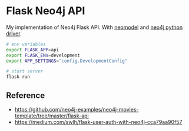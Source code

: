 # Flask Neo4j API

My implementation of Neo4j Flask API. With [neomodel](https://github.com/neo4j-contrib/neomodel) and [neo4j python driver](https://github.com/neo4j/neo4j-python-driver).

```bash
# env variables
export FLASK_APP=api
export FLASK_ENV=development
export APP_SETTINGS="config.DevelopmentConfig"

# start server
flask run
```

## Reference

- <https://github.com/neo4j-examples/neo4j-movies-template/tree/master/flask-api>
- <https://medium.com/swlh/flask-user-auth-with-neo4j-cca79aa90f57>
